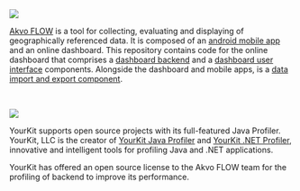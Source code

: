 <img src="https://raw.githubusercontent.com/akvo/akvo-web/develop/code/wp-content/themes/Akvo-responsive/images/flow60px.png" />

[Akvo FLOW](http://akvo.org/products/akvoflow/) is a tool for collecting, evaluating and displaying of geographically referenced data. It is composed of an [android mobile app](https://github.com/akvo/akvo-flow-mobile/) and an online dashboard. This repository contains code for the online dashboard that comprises a [dashboard backend](https://github.com/akvo/akvo-flow/tree/master/GAE) and a [dashboard user interface](https://github.com/akvo/akvo-flow/tree/master/Dashboard) components.  Alongside the dashboard and mobile apps, is a [data import and export component](https://github.com/akvo/akvo-flow-services).

<p>&nbsp;</p>

<img src="http://www.yourkit.com/images/yklogo.png" />

YourKit supports open source projects with its full-featured Java Profiler.
YourKit, LLC is the creator of <a href="http://www.yourkit.com/java/profiler/index.jsp">YourKit Java Profiler</a>
and <a href="http://www.yourkit.com/.net/profiler/index.jsp">YourKit .NET Profiler</a>,
innovative and intelligent tools for profiling Java and .NET applications.

YourKit has offered an open source license to the Akvo FLOW team for the profiling of backend to improve its performance.
